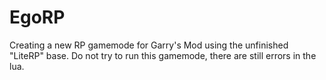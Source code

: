 EgoRP
====

Creating a new RP gamemode for Garry's Mod using the unfinished "LiteRP" base. Do not try to run this gamemode, there are still errors in the lua.
